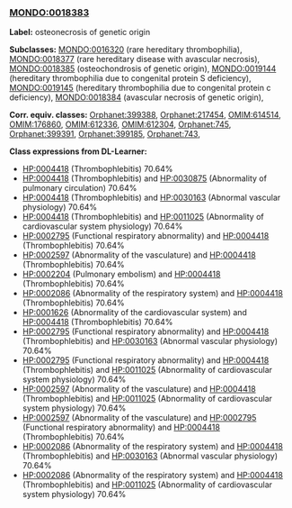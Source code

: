 
### [MONDO:0018383](http://purl.obolibrary.org/obo/MONDO_0018383)
**Label:** osteonecrosis of genetic origin

**Subclasses:** [MONDO:0016320](http://purl.obolibrary.org/obo/MONDO_0016320) (rare hereditary thrombophilia), [MONDO:0018377](http://purl.obolibrary.org/obo/MONDO_0018377) (rare hereditary disease with avascular necrosis), [MONDO:0018385](http://purl.obolibrary.org/obo/MONDO_0018385) (osteochondrosis of genetic origin), [MONDO:0019144](http://purl.obolibrary.org/obo/MONDO_0019144) (hereditary thrombophilia due to congenital protein S deficiency), [MONDO:0019145](http://purl.obolibrary.org/obo/MONDO_0019145) (hereditary thrombophilia due to congenital protein c deficiency), [MONDO:0018384](http://purl.obolibrary.org/obo/MONDO_0018384) (avascular necrosis of genetic origin), 

**Corr. equiv. classes:** [Orphanet:399388](http://www.orpha.net/ORDO/Orphanet_399388), [Orphanet:217454](http://www.orpha.net/ORDO/Orphanet_217454), [OMIM:614514](http://purl.obolibrary.org/obo/OMIM_614514), [OMIM:176860](http://purl.obolibrary.org/obo/OMIM_176860), [OMIM:612336](http://purl.obolibrary.org/obo/OMIM_612336), [OMIM:612304](http://purl.obolibrary.org/obo/OMIM_612304), [Orphanet:745](http://www.orpha.net/ORDO/Orphanet_745), [Orphanet:399391](http://www.orpha.net/ORDO/Orphanet_399391), [Orphanet:399185](http://www.orpha.net/ORDO/Orphanet_399185), [Orphanet:743](http://www.orpha.net/ORDO/Orphanet_743), 

**Class expressions from DL-Learner:**

- [HP:0004418](http://purl.obolibrary.org/obo/HP_0004418) (Thrombophlebitis) 70.64%
- [HP:0004418](http://purl.obolibrary.org/obo/HP_0004418) (Thrombophlebitis) and [HP:0030875](http://purl.obolibrary.org/obo/HP_0030875) (Abnormality of pulmonary circulation) 70.64%
- [HP:0004418](http://purl.obolibrary.org/obo/HP_0004418) (Thrombophlebitis) and [HP:0030163](http://purl.obolibrary.org/obo/HP_0030163) (Abnormal vascular physiology) 70.64%
- [HP:0004418](http://purl.obolibrary.org/obo/HP_0004418) (Thrombophlebitis) and [HP:0011025](http://purl.obolibrary.org/obo/HP_0011025) (Abnormality of cardiovascular system physiology) 70.64%
- [HP:0002795](http://purl.obolibrary.org/obo/HP_0002795) (Functional respiratory abnormality) and [HP:0004418](http://purl.obolibrary.org/obo/HP_0004418) (Thrombophlebitis) 70.64%
- [HP:0002597](http://purl.obolibrary.org/obo/HP_0002597) (Abnormality of the vasculature) and [HP:0004418](http://purl.obolibrary.org/obo/HP_0004418) (Thrombophlebitis) 70.64%
- [HP:0002204](http://purl.obolibrary.org/obo/HP_0002204) (Pulmonary embolism) and [HP:0004418](http://purl.obolibrary.org/obo/HP_0004418) (Thrombophlebitis) 70.64%
- [HP:0002086](http://purl.obolibrary.org/obo/HP_0002086) (Abnormality of the respiratory system) and [HP:0004418](http://purl.obolibrary.org/obo/HP_0004418) (Thrombophlebitis) 70.64%
- [HP:0001626](http://purl.obolibrary.org/obo/HP_0001626) (Abnormality of the cardiovascular system) and [HP:0004418](http://purl.obolibrary.org/obo/HP_0004418) (Thrombophlebitis) 70.64%
- [HP:0002795](http://purl.obolibrary.org/obo/HP_0002795) (Functional respiratory abnormality) and [HP:0004418](http://purl.obolibrary.org/obo/HP_0004418) (Thrombophlebitis) and [HP:0030163](http://purl.obolibrary.org/obo/HP_0030163) (Abnormal vascular physiology) 70.64%
- [HP:0002795](http://purl.obolibrary.org/obo/HP_0002795) (Functional respiratory abnormality) and [HP:0004418](http://purl.obolibrary.org/obo/HP_0004418) (Thrombophlebitis) and [HP:0011025](http://purl.obolibrary.org/obo/HP_0011025) (Abnormality of cardiovascular system physiology) 70.64%
- [HP:0002597](http://purl.obolibrary.org/obo/HP_0002597) (Abnormality of the vasculature) and [HP:0004418](http://purl.obolibrary.org/obo/HP_0004418) (Thrombophlebitis) and [HP:0011025](http://purl.obolibrary.org/obo/HP_0011025) (Abnormality of cardiovascular system physiology) 70.64%
- [HP:0002597](http://purl.obolibrary.org/obo/HP_0002597) (Abnormality of the vasculature) and [HP:0002795](http://purl.obolibrary.org/obo/HP_0002795) (Functional respiratory abnormality) and [HP:0004418](http://purl.obolibrary.org/obo/HP_0004418) (Thrombophlebitis) 70.64%
- [HP:0002086](http://purl.obolibrary.org/obo/HP_0002086) (Abnormality of the respiratory system) and [HP:0004418](http://purl.obolibrary.org/obo/HP_0004418) (Thrombophlebitis) and [HP:0030163](http://purl.obolibrary.org/obo/HP_0030163) (Abnormal vascular physiology) 70.64%
- [HP:0002086](http://purl.obolibrary.org/obo/HP_0002086) (Abnormality of the respiratory system) and [HP:0004418](http://purl.obolibrary.org/obo/HP_0004418) (Thrombophlebitis) and [HP:0011025](http://purl.obolibrary.org/obo/HP_0011025) (Abnormality of cardiovascular system physiology) 70.64%


